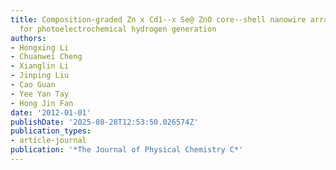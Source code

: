 ```yaml
---
title: Composition-graded Zn x Cd1--x Se@ ZnO core--shell nanowire array electrodes
  for photoelectrochemical hydrogen generation
authors:
- Hongxing Li
- Chuanwei Cheng
- Xianglin Li
- Jinping Liu
- Cao Guan
- Yee Yan Tay
- Hong Jin Fan
date: '2012-01-01'
publishDate: '2025-08-28T12:53:50.026574Z'
publication_types:
- article-journal
publication: '*The Journal of Physical Chemistry C*'
---
```

